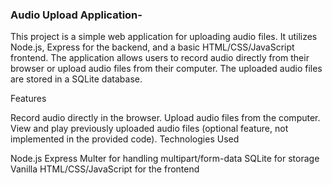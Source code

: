 ### Audio Upload Application- 


This project is a simple web application for uploading audio files. It utilizes Node.js, Express for the backend, and a basic HTML/CSS/JavaScript frontend. The application allows users to record audio directly from their browser or upload audio files from their computer. The uploaded audio files are stored in a SQLite database.

Features

Record audio directly in the browser.
Upload audio files from the computer.
View and play previously uploaded audio files (optional feature, not implemented in the provided code).
Technologies Used

Node.js
Express
Multer for handling multipart/form-data
SQLite for storage
Vanilla HTML/CSS/JavaScript for the frontend
